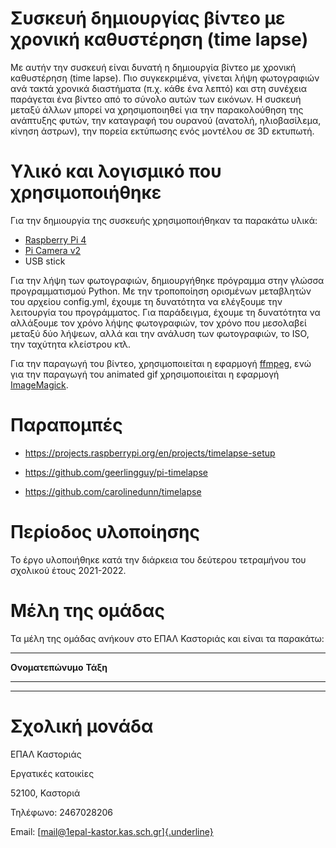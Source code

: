 # Συσκευή δημιουργίας βίντεο με χρονική καθυστέρηση (time lapse)

Με αυτήν την συσκευή είναι δυνατή η δημιουργία βίντεο με χρονική
καθυστέρηση (time lapse). Πιο συγκεκριμένα, γίνεται λήψη φωτογραφιών ανά
τακτά χρονικά διαστήματα (π.χ. κάθε ένα λεπτό) και στη συνέχεια
παράγεται ένα βίντεο από το σύνολο αυτών των εικόνων. Η συσκευή μεταξύ
άλλων μπορεί να χρησιμοποιηθεί για την παρακολούθηση της ανάπτυξης
φυτών, την καταγραφή του ουρανού (ανατολή, ηλιοβασίλεμα, κίνηση άστρων),
την πορεία εκτύπωσης ενός μοντέλου σε 3D εκτυπωτή.

# Υλικό και λογισμικό που χρησιμοποιήθηκε

Για την δημιουργία της συσκευής χρησιμοποιήθηκαν τα παρακάτω υλικά:

-   [Raspberry Pi
    4](https://www.raspberrypi.com/products/raspberry-pi-4-model-b/)
-   [Pi Camera
    v2](https://www.raspberrypi.com/products/camera-module-v2/)
-   USB stick

Για την λήψη των φωτογραφιών, δημιουργήθηκε πρόγραμμα στην γλώσσα
προγραμματισμού Python. Με την τροποποίηση ορισμένων μεταβλητών του
αρχείου config.yml, έχουμε τη δυνατότητα να ελέγξουμε την λειτουργία του
προγράμματος. Για παράδειγμα, έχουμε τη δυνατότητα να αλλάξουμε τον
χρόνο λήψης φωτογραφιών, τον χρόνο που μεσολαβεί μεταξύ δύο λήψεων, αλλά
και την ανάλυση των φωτογραφιών, το ISO, την ταχύτητα κλείστρου κτλ.

Για την παραγωγή του βίντεο, χρησιμοποιείται η εφαρμογή
[ffmpeg](https://ffmpeg.org/), ενώ για την παραγωγή του animated gif
χρησιμοποιείται η εφαρμογή
[ImageMagick](https://imagemagick.org/index.php).

# Παραπομπές

-   <https://projects.raspberrypi.org/en/projects/timelapse-setup>

-   <https://github.com/geerlingguy/pi-timelapse>

-   <https://github.com/carolinedunn/timelapse>

# Περίοδος υλοποίησης

Το έργο υλοποιήθηκε κατά την διάρκεια του δεύτερου τετραμήνου του
σχολικού έτους 2021-2022.

# Μέλη της ομάδας

Τα μέλη της ομάδας ανήκουν στο ΕΠΑΛ Καστοριάς και είναι τα παρακάτω:

  -----------------------------------------------------------------------
  **Ονοματεπώνυμο**                   **Τάξη**
  ----------------------------------- -----------------------------------
                                      

                                      

                                      

                                      
  -----------------------------------------------------------------------

# Σχολική μονάδα

ΕΠΑΛ Καστοριάς

Εργατικές κατοικίες

52100, Καστοριά

Τηλέφωνο: 2467028206

Email:
[[mail@1epal-kastor.kas.sch.gr]{.underline}](https://github.com/ththemelis/epal-airquality/blob/main/mail@1epal-kastor.kas.sch.gr)

